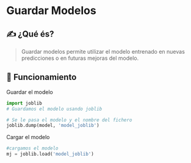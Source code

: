 # Guardar Modelos

## ✍️ ¿Qué és?
> Guardar modelos permite utilizar el modelo entrenado en nuevas 
> predicciones o en futuras mejoras del modelo.


## 📖 Funcionamiento

Guardar el modelo
```python
import joblib
# Guardamos el modelo usando joblib

# Se le pasa el modelo y el nombre del fichero
joblib.dump(model, 'model_joblib')
```

Cargar el modelo
```python
#cargamos el modelo
mj = joblib.load('model_joblib')
```
